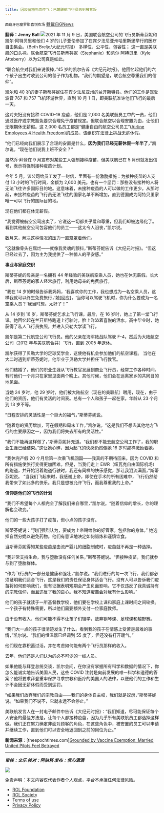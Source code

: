 ```yaml
---
title: 因疫苗豁免而停飞：已婚联航飞行员感到被背叛
---
```

`西班牙巴塞罗那喜悦农场` [轉載自GNews](https://gnews.org/zh-hans/1671417/)

**翻译：Jenny Ball**
![](https://assets.gnews.org/wp-content/uploads/2021/11/tempsnip10-1.png)2021 年 11 月 9 日，美国联合航空公司的飞行员斯蒂芬妮和 凯尔·阿特贝里和他们 4 岁的儿子亚伦参加了在宾夕法尼亚州哈里斯堡举行的医疗自由集会。（Beth Brelje/大纪元时报）
多样性、公平性、包容性； 这一直是美联航的口头禅。联合航空飞行员斯蒂芬妮（Stephanie）和凯尔·阿特贝里（Kyle Atteberry）以为公司真是如此。

“联合航空对我们来说很棒，”45 岁的凯尔告诉《大纪元时报》。他回忆起他们的六个孩子出生时收到公司的毯子作为礼物。“我们的期望是，联合航空尊重我们的信仰”。

凯尔和 40 岁的妻子斯蒂芬妮住在宾夕法尼亚州的兰开斯特县。他们的工作是驾驶波音 767 和 757 飞机环游世界，直到 10 月 1 日，即美联航准许他们飞行的最后一天。

这对夫妇没有接种 COVID-19 疫苗，他们是 2,000 名美联航员工中的一员，他们通过医疗或宗教豁免要求合理免于疫苗规定。但联合航空以合理安置为由，让他们无限期休无薪假。这 2,000 名员工都是“健康自由的航空公司员工”([Airline Employees 4 Health Freedom](https://ae4hf.org/))的成员，该组织在法律上挑战无薪休假。

“他们已经向我们展示了合理的安置是什么，**因为我们已经无薪休假一年半了，**”凯尔说。“现在他们说我上班不安全？”

虽然乔·拜登在 9 月宣布对某些工人强制接种疫苗，但美联航已在 5 月份就发出信号，表示将强制接种疫苗计划。

今年 5 月，该公司给员工发了一封信，里面有一份激励措施：为接种疫苗的人支付 13 小时的飞行时间，金额为 2,600 美元。也有一个惩罚：那些没有接种的人将无法飞往许多国际目的地。这意味着，未接种疫苗的人可以做的工作更少。从那时起，未接种疫苗的飞行员无法飞往的国家名单不断增加，直到德国成为阿特贝里家唯一可以飞行的国际目的地。

现在他们都在休无薪假。

“我觉得被航空公司出卖了，它说这一切都关乎爱和尊重，但我们却被边缘化了。看到其他航空公司包容他们的员工——这太令人沮丧，”凯尔说。

数月来，解决这种情况的压力一直笼罩着他们。

“这就像骨头在腐烂——就像我灵魂的颤抖，”斯蒂芬妮告诉《大纪元时报》。“但这已经过去了，因为主为我提供了一种惊人的平安感。”

**事业与家庭交织**

斯蒂芬妮的母亲是一名拥有 44 年经验的美联航空乘人员，她也在休无薪假。长大后，斯蒂芬妮的家人经常旅行，利用她母亲的免费旅行。

“我在 14 岁的时候告诉我妈妈，‘我喜欢你的工作，我也想成为一名空乘人员，这样我就可以终生免费旅行，’她[回应]，‘当你可以驾驶飞机时，你为什么要成为一名空乘人员？’我当时想，太好了！”

从 14 岁到 16 岁，斯蒂芬妮乞求上飞行课，最后，在 16 岁时，她上了第一堂飞行课。她回忆起在兰开斯特跑道上行驶时，脸上洋溢着喜悦的泪水。高中毕业时，她获得了私人飞行员执照，并进入贝勒大学读飞行。

凯尔是第二代航空公司飞行员。他的父亲在海军陆战队驾驶 F-4，然后为大陆航空公司（2012 年与美联航合并）飞行，直到 2005 年退休。

凯尔获得了贝勒大学的足球奖学金，这使他有机会参加他们的航空课程。 当他在大二时遇到斯蒂芬妮时，他毕业于贝勒大学并担任飞行教官。

他们结婚了，他们的职业生涯从飞行教官发展到商业飞行员，经常工作各种时间。有时他们一个月只在家里见面两个晚上。其他时候，他们会在远离家乡的共同目的地见面。

当她 24 岁时，他 29 岁时，他们被大陆航空（现在的美联航）聘用，现在，由于他们的资历，他们有灵活的时间表。总有一个人和孩子一起在家，年龄从 23 个月到 13 岁不等。

“日程安排的灵活性是一个巨大的福气，”斯蒂芬妮说。

“随着您的资历增加，可在假期和周末工作，”凯尔说。“这是我们不想去其他地方飞行的主要原因之一，因为我们将失去所有的灵活性。”

“我们不能再这样做了，”斯蒂芬妮补充道。“我们都不能去航空公司工作了，我的职业生涯已经结束。”这让她心碎，因为起飞的快感仍然像她 16 岁时那样激励着她。

“我休完产假 20 个月后第一次乘飞机回国——我真的不期待回来，因为 COVID 和所有措施使旅行变得更加困难。但是，当我们走上 EWR（纽瓦克自由国际机场）的跑道，并开始沿着跑道行驶时，我还有同样的快乐感觉，那让我泪流满面，”斯蒂芬妮说。 “当我们飞起来时，我感谢上帝，即使在手术的所有困难中，飞行仍然给我带来了如此多的快乐。我只是想被允许飞行，而我尊重我的上帝。”

**信仰是他们的飞行的计划**

“我们不希望每个人都完全了解我们来自哪里，”凯尔说。“随着信仰的增长，你的理解也会改变。”

他们的一些大孩子打了疫苗，但小点的孩子没有。

斯蒂芬妮说：“我们强烈认为，要成为上帝赐给你的好管家，包括你的身体。” 她选择自然分娩以避免药物。他们有意识地决定如何锻炼和谨慎饮食。

当斯蒂芬妮得知某些疫苗是由流产婴儿的细胞制成时，疫苗就不再是一种选择。

“我非常支持生命，我与堕胎没有任何关系，”斯蒂芬妮说。“但接种疫苗，我们就参与到了堕胎群体。

“作为飞行员的一部分是健康和强壮，”凯尔说。“我们进行的每一次飞行，我们都必须证明我们适合飞行，这是我们的责任保证身体适合飞行。没有人可以告诉我们疫苗将如何影响我们，但有证据表明短期会产生负面影响。它不仅违反了我真诚持有的宗教信仰，而且违反了我的良心。我不知道疫苗会对我有什么影响。”

他们的孩子就读于一所基督教学校，他们要在学校上课和家庭上课时间之间轮换。一个孩子有特殊需要，所以他们需要额外支付一位家庭教师。

由于没有收入，他们可能不得不让孩子们辍学，放弃钢琴课、足球课和越野赛。

“我们大一点的孩子很清楚发生了什么。看到我的孩子在情感上受苦是最难的事情，”凯尔说。“我们的恒温器已经调到 55 度了，但还没有打开暖气。”

他们现在靠积蓄过活，并在考虑如何能有两个飞行员那样的收入。

去年，他们还是人们认为的必不可少的一线人员。

如果他能与拜登总统交谈，凯尔会问，在你没有掌握所有科学和数据的情况下，你怎么能诚实地告诉美国人民，这些 COVID 注射是向前发展的唯一科学和道德的答案？他将要求拜登重申保护寻求宗教和医疗的美国人的法律，以便他们的工作和生计不会因无薪休假而受到惩罚。

“如果我们放弃我们的宗教自由——我们的身体自主权，我们就是奴隶，”斯蒂芬妮说。“如果我们不说不，它就永远不会停止。”

美联航发言人在一封电子邮件中告诉《大纪元时报》：“我们知道，尽可能保证每个人安全的最佳方法是，让每个人都接种疫苗，因为几乎所有美联航员工都选择这样做。我们正在努力确定非面对顾客的角色，在这些角色中，被安置的员工可以申请并继续工作，直到他们可以安全地返回到之前的岗位为止。”

**新闻来源**：[theepochtimes.com][Grounded by Vaccine Exemption: Married United Pilots Feel Betrayed](https://www.theepochtimes.com/grounded-by-vaccine-exemption-married-united-pilots-feel-betrayed_4098925.html?utm_source=CCPVirusNewsletter&amp;utm_medium=email&amp;utm_campaign=2021-11-16)

* * *

***审核：文乐
校对：阿伯塔
发布：信心满满***

![](https://assets.gnews.org/wp-content/uploads/2021/11/GNEWS_CH.-1-3.jpeg)



 

免责声明：本文内容仅代表作者个人观点，平台不承担任何法律风险。

- [ROL Foundation](https://rolfoundation.org/)
- [ROL Society](https://rolsociety.org/)
- [Terms of use](https://gnews.org/terms-of-use-3/)
- [Privacy Policy](https://gnews.org/privacy-policy/)
